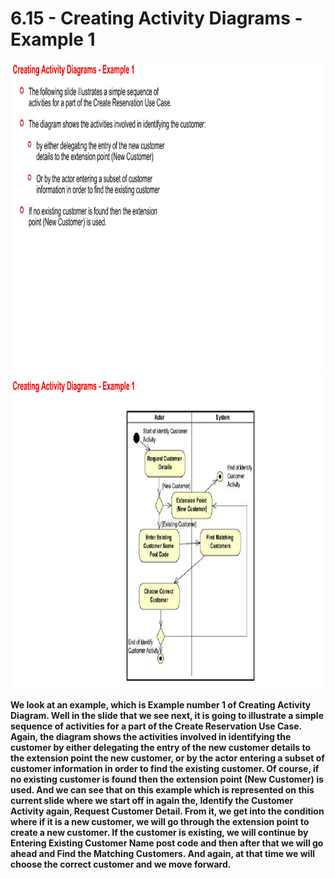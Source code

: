 # 6.15 - Creating Activity Diagrams - Example 1

<img src="/images/06_15_01.jpg" width="800" height="500">
<img src="/images/06_15_02.jpg" width="800" height="500">

**We look at an example, which is Example number 1 of Creating Activity Diagram. Well in the slide that we see next, it is going to illustrate a simple sequence of activities for a part of the Create Reservation Use Case. Again, the diagram shows the activities involved in identifying the customer by either delegating the entry of the new customer details to the extension point the new customer, or by the actor entering a subset of customer information in order to find the existing customer. Of course, if no existing customer is found then the extension point (New Customer) is used. And we can see that on this example which is represented on this current slide where we start off in again the, Identify the Customer Activity again, Request Customer Detail. From it, we get into the condition where if it is a new customer, we will go through the extension point to create a new customer. If the customer is existing, we will continue by Entering Existing Customer Name post code and then after that we will go ahead and Find the Matching Customers. And again, at that time we will choose the correct customer and we move forward.**